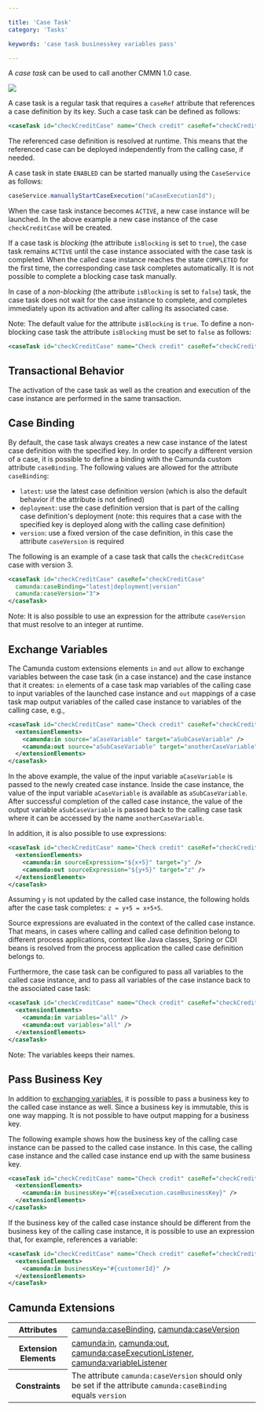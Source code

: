 ```yaml
---

title: 'Case Task'
category: 'Tasks'

keywords: 'case task businesskey variables pass'

---
```


A *case task* can be used to call another CMMN 1.0 case.

<img class="img-responsive" src="ref:asset:/assets/cmmn/case-task.png"/>

A case task is a regular task that requires a `caseRef` attribute that references a case definition by its key. Such a case task can be defined as follows:

```xml
<caseTask id="checkCreditCase" name="Check credit" caseRef="checkCreditCase" />
```

The referenced case definition is resolved at runtime. This means that the referenced case can be deployed independently from the calling case, if needed.

A case task in state `ENABLED` can be started manually using the `CaseService` as follows:

```java
caseService.manuallyStartCaseExecution("aCaseExecutionId");
```

When the case task instance becomes `ACTIVE`, a new case instance will be launched. In the above example a new case instance of the case `checkCreditCase` will be created.

If a case task is *blocking* (the attribute `isBlocking` is set to `true`), the case task remains `ACTIVE` until the case instance associated with the case task is completed. When the called case instance reaches the state `COMPLETED` for the first time, the corresponding case task completes automatically. It is not possible to complete a blocking case task manually.

In case of a *non-blocking* (the attribute `isBlocking` is set to `false`) task, the case task does not wait for the case instance to complete, and completes immediately upon its activation and after calling its associated case.

Note: The default value for the attribute `isBlocking` is `true`. To define a non-blocking case task the attribute `isBlocking` must be set to `false` as follows:

```xml
<caseTask id="checkCreditCase" name="Check credit" caseRef="checkCreditCase" isBlocking="false" />
```

## Transactional Behavior

The activation of the case task as well as the creation and execution of the case instance are performed in the same transaction.

## Case Binding

By default, the case task always creates a new case instance of the latest case definition with the specified key. In order to specify a different version of a case, it is possible to define a binding with the Camunda custom attribute `caseBinding`. The following values are allowed for the attribute `caseBinding`:

* `latest`: use the latest case definition version (which is also the default behavior if the attribute is not defined)
* `deployment`: use the case definition version that is part of the calling case definition's deployment (note: this requires that a case with the specified key is deployed along with the calling case definition)
* `version`: use a fixed version of the case definition, in this case the attribute `caseVersion` is required

The following is an example of a case task that calls the `checkCreditCase` case with version 3.


```xml
<caseTask id="checkCreditCase" caseRef="checkCreditCase"
  camunda:caseBinding="latest|deployment|version"
  camunda:caseVersion="3">
</caseTask>
```

Note: It is also possible to use an expression for the attribute `caseVersion` that must resolve to an integer at runtime.

## Exchange Variables

The Camunda custom extensions elements `in` and `out` allow to exchange variables between the case task (in a case instance) and the case instance that it creates: `in` elements of a case task map variables of the calling case to input variables of the launched case instance and `out` mappings of a case task map output variables of the called case instance to variables of the calling case, e.g.,

```xml
<caseTask id="checkCreditCase" name="Check credit" caseRef="checkCreditCase">
  <extensionElements>
    <camunda:in source="aCaseVariable" target="aSubCaseVariable" />
    <camunda:out source="aSubCaseVariable" target="anotherCaseVariable" />
  </extensionElements>
</caseTask>
```

In the above example, the value of the input variable `aCaseVariable` is passed to the newly created case instance. Inside the case instance, the value of the input variable `aCaseVariable` is available as `aSubCaseVariable`. After successful completion of the called case instance, the value of the output variable `aSubCaseVariable` is passed back to the calling case task where it can be accessed by the name `anotherCaseVariable`.

In addition, it is also possible to use expressions:

```xml
<caseTask id="checkCreditCase" name="Check credit" caseRef="checkCreditCase">
  <extensionElements>
    <camunda:in sourceExpression="${x+5}" target="y" />
    <camunda:out sourceExpression="${y+5}" target="z" />
  </extensionElements>
</caseTask>
```

Assuming `y` is not updated by the called case instance, the following holds after the case task completes: `z = y+5 = x+5+5`.

Source expressions are evaluated in the context of the called case instance. That means, in cases where calling and called case definition belong to different process applications, context like Java classes, Spring or CDI beans is resolved from the process application the called case definition belongs to.

Furthermore, the case task can be configured to pass all variables to the called case instance, and to pass all variables of the case instance back to the associated case task:

```xml
<caseTask id="checkCreditCase" name="Check credit" caseRef="checkCreditCase">
  <extensionElements>
    <camunda:in variables="all" />
    <camunda:out variables="all" />
  </extensionElements>
</caseTask>
```

Note: The variables keeps their names.


## Pass Business Key

In addition to [exchanging variables](#tasks-case-task-exchange-variables), it is possible to pass a business key to the called case instance as well. Since a business key is immutable, this is one way mapping. It is not possible to have output mapping for a business key.

The following example shows how the business key of the calling case instance can be passed to the called case instance. In this case, the calling case instance and the called case instance end up with the same business key.

```xml
<caseTask id="checkCreditCase" name="Check credit" caseRef="checkCreditCase">
  <extensionElements>
    <camunda:in businessKey="#{caseExecution.caseBusinessKey}" />
  </extensionElements>
</caseTask>
```

If the business key of the called case instance should be different from the business key of the calling case instance, it is possible to use an expression that, for example, references a variable:

```xml
<caseTask id="checkCreditCase" name="Check credit" caseRef="checkCreditCase">
  <extensionElements>
    <camunda:in businessKey="#{customerId}" />
  </extensionElements>
</caseTask>
```

## Camunda Extensions

<table class="table table-striped">
  <tr>
    <th>Attributes</th>
    <td>
      <a href="ref:#custom-extensions-camunda-extension-attributes-camundacasebinding">camunda:caseBinding</a>,
      <a href="ref:#custom-extensions-camunda-extension-attributes-camundacaseversion">camunda:caseVersion</a>
    </td>
  </tr>
  <tr>
    <th>Extension Elements</th>
    <td>
      <a href="ref:#custom-extensions-camunda-extension-elements-camundain">camunda:in</a>,
      <a href="ref:#custom-extensions-camunda-extension-elements-camundaout">camunda:out</a>,
      <a href="ref:#custom-extensions-camunda-extension-elements-camundacaseexecutionlistener">camunda:caseExecutionListener</a>,
      <a href="ref:#custom-extensions-camunda-extension-elements-camundavariablelistener">camunda:variableListener</a>
    </td>
  </tr>
  <tr>
    <th>Constraints</th>
    <td>
      The attribute <code>camunda:caseVersion</code> should only be set if
      the attribute <code>camunda:caseBinding</code> equals <code>version</code>
    </td>
  </tr>
</table>
